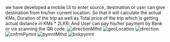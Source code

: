 we have developed a mobile UI to enter source, destination or user can give destination from his/her current location. So that it will calculate the actual KMs, Duration of the trip as well as Total price of the trip which is getting actual distance in KMs * 2LKR. And User can pay his/her payment by Bank or via scanning the QR code.
![directionMthd](https://user-images.githubusercontent.com/38991771/65830273-a1111300-e2cb-11e9-8dc5-afdd8989563f.PNG)   ![geoLocation](https://user-images.githubusercontent.com/38991771/65830277-a706f400-e2cb-11e9-8f92-f054ab6e66b2.PNG)   ![direction](https://user-images.githubusercontent.com/38991771/65830281-af5f2f00-e2cb-11e9-9ef0-0e7c2088f28d.PNG)   ![cnfrmPymnt](https://user-images.githubusercontent.com/38991771/65830287-bc7c1e00-e2cb-11e9-9bbb-92c018749132.PNG)   ![pymntMthd](https://user-images.githubusercontent.com/38991771/65830292-c7cf4980-e2cb-11e9-83f7-8aad438d7252.PNG)   ![bnkpymnt](https://user-images.githubusercontent.com/38991771/65830297-d0c01b00-e2cb-11e9-834a-244641ddbc6a.PNG)
